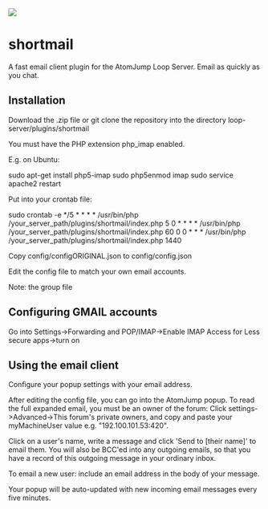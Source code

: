 <img src="https://atomjump.com/images/logo80.png">

# shortmail
A fast email client plugin for the AtomJump Loop Server. Email as quickly as you chat. 


## Installation

Download the .zip file or git clone the repository into the directory loop-server/plugins/shortmail

You must have the PHP extension php_imap enabled.

E.g. on Ubuntu:

sudo apt-get install php5-imap
sudo php5enmod imap
sudo service apache2 restart


Put into your crontab file:

sudo crontab -e
	*/5 * * * *	/usr/bin/php /your_server_path/plugins/shortmail/index.php 5
    0 * * * *	/usr/bin/php /your_server_path/plugins/shortmail/index.php 60
	0 0 * * *	/usr/bin/php /your_server_path/plugins/shortmail/index.php 1440


Copy config/configORIGINAL.json to config/config.json

Edit the config file to match your own email accounts.

Note: the group file


## Configuring GMAIL accounts

Go into Settings->Forwarding and POP/IMAP->Enable IMAP
Access for Less secure apps->turn on

## Using the email client

Configure your popup settings with your email address.

After editing the config file, you can go into the AtomJump popup.  To read the full expanded email, you must be an owner of the forum: Click settings->Advanced->This forum's private owners, and copy and paste your myMachineUser value e.g. "192.100.101.53:420".

Click on a user's name, write a message and click 'Send to [their name]'  to email them. You will also be BCC'ed into any outgoing emails, so that you have a record of this outgoing message in your ordinary inbox.

To email a new user: include an email address in the body of your message. 

Your popup will be auto-updated with new incoming email messages every five minutes.

